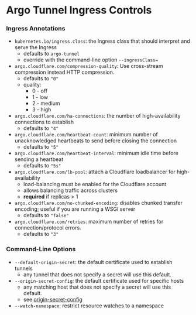 # Argo Tunnel Ingress Controls

### Ingress Annotations
- `kubernetes.io/ingress.class`: the Ingress class that should interpret and serve the Ingress
  - defaults to `argo-tunnel`
  - override with the command-line option `--ingressClass=`
- `argo.cloudflare.com/compression-quality`: Use cross-stream compression instead HTTP compression.
  - defaults to `"0"`
  - quality:
    - 0 - off
    - 1 - low
    - 2 - medium
    - 3 - high
- `argo.cloudflare.com/ha-connections`: the number of high-availability connections to establish
  - defaults to `"4"`
- `argo.cloudflare.com/heartbeat-count`: minimum number of unacknowledged heartbeats to send before closing the connection
  - defaults to `"5"`
- `argo.cloudflare.com/heartbeat-interval`: minimum idle time before sending a heartbeat
  - defaults to `"5s"`
- `argo.cloudflare.com/lb-pool`: attach a Cloudflare loadbalancer for high-availability
  - load-balancing must be enabled for the Cloudflare account
  - allows balancing traffic across clusters
  - **required** if replicas > 1
- `argo.cloudflare.com/no-chunked-encoding`: disables chunked transfer encoding; useful if you are running a WSGI server
  - defaults to `"false"`
- `argo.cloudflare.com/retries`: maximum number of retries for connection/protocol errors.
  - defaults to `"3"`

### Command-Line Options
- `--default-origin-secret`: the default certificate used to establish tunnels
  - any tunnel that does not specify a secret will use this default.
- `--origin-secret-config`: the default certificate used for specific hosts
  - any matching host that does not specify a secret will use this default.
  - see [origin-secret-config][guide-origin-secret-config]
- `--watch-namespace`: restrict resource watches to a namespace

[guide-origin-secret-config]: ./guide_origin_secret_config.md
